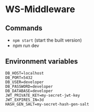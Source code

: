 # WS-Middleware

## Commands

- `npm start` (start the built version)
- npm run dev

## Environment variables

```
DB_HOST=localhost
DB_PORT=5432
DB_USER=developer
DB_PASSWORD=developer
DB_DATABASE=developer
JWT_PRIVATE_KEY=my-secret-jwt-key
JWT_EXPIRES_IN=3d
HASH_GEN_SALT=my-secret-hash-gen-salt
```
